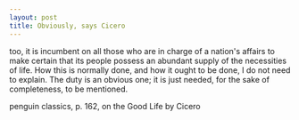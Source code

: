 ```yaml
---
layout: post
title: Obviously, says Cicero
---
```


too, it is incumbent on all those who are in charge of a nation's affairs to make certain that its people possess an abundant supply of the necessities of life. How this is normally done, and how it ought to be done, I do not need to explain. The duty is an obvious one; it is just needed, for the sake of completeness, to be mentioned.

penguin classics, p. 162, on the Good Life by Cicero
